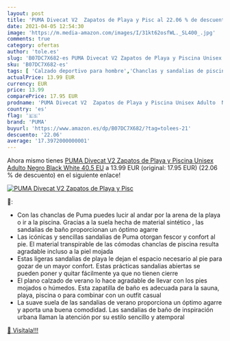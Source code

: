 ```yaml
---
layout: post
title: 'PUMA Divecat V2  Zapatos de Playa y Pisc al 22.06 % de descuento'
date: 2021-04-05 12:54:30
image: 'https://m.media-amazon.com/images/I/31kt62osfWL._SL400_.jpg'
comments: true
category: ofertas
author: 'tole.es'
slug: 'B07DC7X682-es PUMA Divecat V2 Zapatos de Playa y Piscina Unisex Adulto...'
sku: 'B07DC7X682-es'
tags: [ 'Calzado deportivo para hombre','Chanclas y sandalias de piscina para hombre','Zapatillas y calzado deportivo para hombre','Zapatos','Zapatos para hombre','Zapatos y complementos','puma','zapatos', ]
actualPrice: 13.99 EUR
currency: EUR
price: 13.99
comparePrice: 17.95 EUR
prodname: 'PUMA Divecat V2  Zapatos de Playa y Piscina Unisex Adulto  Negro Black White  40.5 EU'
country: 'es'
flag: '🇪🇸'
brand: 'PUMA'
buyurl: 'https://www.amazon.es/dp/B07DC7X682/?tag=tolees-21'
descuento: '22.06'
average: '17.3972000000001'
---
```


Ahora mismo tienes [PUMA Divecat V2  Zapatos de Playa y Piscina Unisex Adulto  Negro Black White  40.5 EU](https://www.amazon.es/dp/B07DC7X682/?tag=tolees-21) a 13.99 EUR (original: 17.95 EUR) (22.06 %  de descuento) en el siguiente enlace!

[![PUMA Divecat V2  Zapatos de Playa y Pisc](https://m.media-amazon.com/images/I/31kt62osfWL._SL400_.jpg)](https://www.amazon.es/dp/B07DC7X682/?tag=tolees-21)

🔎:

- Con las chanclas de Puma puedes lucir al andar por la arena de la playa o ir a la piscina. Gracias a la suela hecha de material sintético , las sandalias de baño proporcionan un óptimo agarre
- Las icónicas y sencillas sandalias de Puma otorgan fescor y confort al pie. El material transpirable de las cómodas chanclas de piscina resulta agradable incluso a la piel mojada
- Estas ligeras sandalias de playa le dejan el espacio necesario al pie para gozar de un mayor confort. Estas prácticas sandalias abiertas se pueden poner y quitar fácilmente ya que no tienen cierre
- El plano calzado de verano lo hace agradable de llevar con los pies mojados o húmedos. Esta zapatilla de baño es adecuada para la sauna, playa, piscina o para combinar con un outfit casual
- La suave suela de las sandalias de verano proporciona un óptimo agarre y aporta una buena comodidad. Las sandalias de baño de inspiración urbana llaman la atención por su estilo sencillo y atemporal

[🛒 Visítala!!!](https://www.amazon.es/dp/B07DC7X682/?tag=tolees-21)
